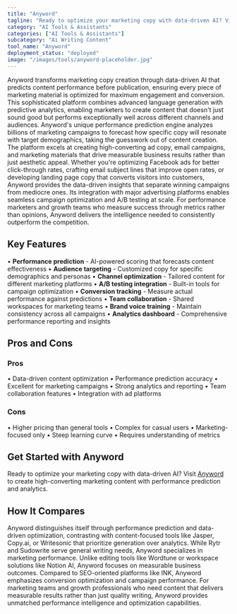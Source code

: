 ```yaml
---
title: "Anyword"
tagline: "Ready to optimize your marketing copy with data-driven AI? Visit [Anyword](https://anyword.com) to create high-converting marketing content with perfo..."
category: "AI Tools & Assistants"
categories: ["AI Tools & Assistants"]
subcategory: "Ai Writing Content"
tool_name: "Anyword"
deployment_status: "deployed"
image: "/images/tools/anyword-placeholder.jpg"
---
```

Anyword transforms marketing copy creation through data-driven AI that predicts content performance before publication, ensuring every piece of marketing material is optimized for maximum engagement and conversion. This sophisticated platform combines advanced language generation with predictive analytics, enabling marketers to create content that doesn't just sound good but performs exceptionally well across different channels and audiences. Anyword's unique performance prediction engine analyzes billions of marketing campaigns to forecast how specific copy will resonate with target demographics, taking the guesswork out of content creation. The platform excels at creating high-converting ad copy, email campaigns, and marketing materials that drive measurable business results rather than just aesthetic appeal. Whether you're optimizing Facebook ads for better click-through rates, crafting email subject lines that improve open rates, or developing landing page copy that converts visitors into customers, Anyword provides the data-driven insights that separate winning campaigns from mediocre ones. Its integration with major advertising platforms enables seamless campaign optimization and A/B testing at scale. For performance marketers and growth teams who measure success through metrics rather than opinions, Anyword delivers the intelligence needed to consistently outperform the competition.

## Key Features

• **Performance prediction** - AI-powered scoring that forecasts content effectiveness
• **Audience targeting** - Customized copy for specific demographics and personas
• **Channel optimization** - Tailored content for different marketing platforms
• **A/B testing integration** - Built-in tools for campaign optimization
• **Conversion tracking** - Measure actual performance against predictions
• **Team collaboration** - Shared workspaces for marketing teams
• **Brand voice training** - Maintain consistency across all campaigns
• **Analytics dashboard** - Comprehensive performance reporting and insights

## Pros and Cons

### Pros
• Data-driven content optimization
• Performance prediction accuracy
• Excellent for marketing campaigns
• Strong analytics and reporting
• Team collaboration features
• Integration with ad platforms

### Cons
• Higher pricing than general tools
• Complex for casual users
• Marketing-focused only
• Steep learning curve
• Requires understanding of metrics

## Get Started with Anyword

Ready to optimize your marketing copy with data-driven AI? Visit [Anyword](https://anyword.com) to create high-converting marketing content with performance prediction and analytics.

## How It Compares

Anyword distinguishes itself through performance prediction and data-driven optimization, contrasting with content-focused tools like Jasper, Copy.ai, or Writesonic that prioritize generation over analytics. While Rytr and Sudowrite serve general writing needs, Anyword specializes in marketing performance. Unlike editing tools like Wordtune or workspace solutions like Notion AI, Anyword focuses on measurable business outcomes. Compared to SEO-oriented platforms like INK, Anyword emphasizes conversion optimization and campaign performance. For marketing teams and growth professionals who need content that delivers measurable results rather than just quality writing, Anyword provides unmatched performance intelligence and optimization capabilities.